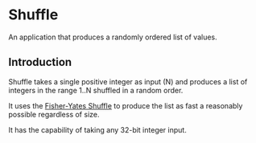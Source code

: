 Shuffle
=======

An application that produces a randomly ordered list of values.

Introduction
------------

Shuffle takes a single positive integer as input (N) and produces a list of integers in the range 1..N shuffled in a random order.

It uses the [Fisher-Yates Shuffle](https://en.wikipedia.org/wiki/Fisher-Yates_shuffle) to produce the list as fast a reasonably possible regardless of size.

It has the capability of taking any 32-bit integer input.
